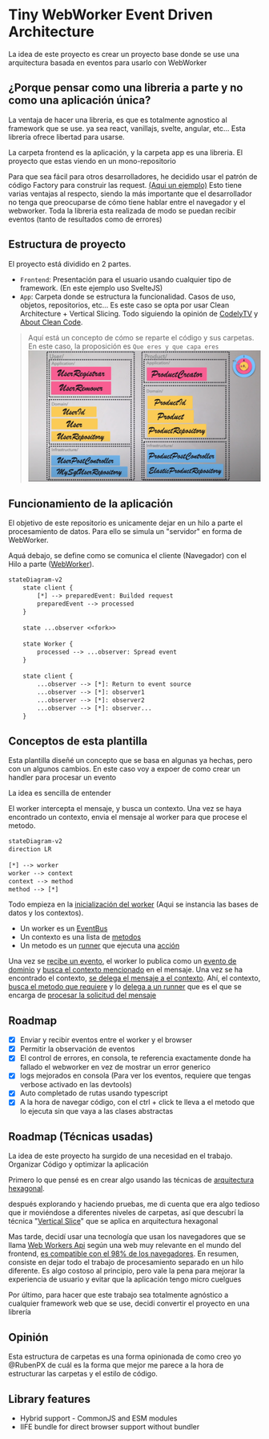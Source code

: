 # Tiny WebWorker Event Driven Architecture

La idea de este proyecto es crear un proyecto base donde se use una arquitectura basada en eventos para usarlo con WebWorker

## ¿Porque pensar como una libreria a parte y no como una aplicación única?

La ventaja de hacer una libreria, es que es totalmente agnostico al framework que se use. ya sea react, vanillajs, svelte, angular, etc... Esta libreria ofrece libertad para usarse.

La carpeta frontend es la aplicación, y la carpeta app es una libreria. El proyecto que estas viendo en un mono-repositorio

Para que sea fácil para otros desarrolladores, he decidido usar el patrón de código Factory para construir las request. [(Aqui un ejemplo)](https://github.com/RubenPX/Tiny-EDA-WebWorker/blob/72f26dbe01f743b3c5a8e05aa82494ee142edc39/frontend/src/App.svelte#L10-L12) Esto tiene varias ventajas al respecto, siendo la más importante que el desarrollador no tenga que preocuparse de cómo tiene hablar entre el navegador y el webworker. Toda la libreria esta realizada de modo se puedan recibir eventos (tanto de resultados como de errores)

## Estructura de proyecto

El proyecto está dividido en 2 partes.

- `Frontend`: Presentación para el usuario usando cualquier tipo de framework. (En este ejemplo uso SvelteJS)
- `App`: Carpeta donde se estructura la funcionalidad. Casos de uso, objetos, repositorios, etc... Es este caso se opta por usar Clean Architecture + Vertical Slicing. Todo siguiendo la opinión de [CodelyTV](https://www.youtube.com/watch?v=y3MWfPDmVqo) y [About Clean Code](https://www.youtube.com/watch?v=7ZXW_oWdTk4).

> Aquí está un concepto de cómo se reparte el código y sus carpetas.   
> En este caso, la proposición es `Que eres y que capa eres`
> ![Propuesta](CleanArchitectureFolderProposal.png)

## Funcionamiento de la aplicación

El objetivo de este repositorio es unicamente dejar en un hilo a parte el procesamiento de datos. Para ello se simula un "servidor" en forma de WebWorker.

Aquá debajo, se define como se comunica el cliente (Navegador) con el Hilo a parte ([WebWorker](https://developer.mozilla.org/es/docs/Web/API/Web_Workers_API/Using_web_workers)).

```mermaid
stateDiagram-v2
    state client {
        [*] --> preparedEvent: Builded request 
        preparedEvent --> processed
    }

    state ...observer <<fork>>

    state Worker {
        processed --> ...observer: Spread event
    }

    state client {
        ...observer --> [*]: Return to event source
        ...observer --> [*]: observer1
        ...observer --> [*]: observer2
        ...observer --> [*]: observer...
    }
```

## Conceptos de esta plantilla

Esta plantilla diseñé un concepto que se basa en algunas ya hechas, pero con un algunos cambios. En este caso voy a expoer de como crear un handler para procesar un evento

La idea es sencilla de entender

El worker intercepta el mensaje, y busca un contexto. Una vez se haya encontrado un contexto, envia el mensaje al worker para que procese el metodo.

```mermaid
stateDiagram-v2
direction LR

[*] --> worker
worker --> context
context --> method
method --> [*]
```

Todo empieza en la [inicialización del worker](https://github.com/RubenPX/Tiny-EDA-WebWorker/blob/39ea9c3803422f848fa5bf98256572b5f1534755/app/src/shared/WorkerManager.ts#L38-L49) (Aqui se instancia las bases de datos y los contextos).

- Un worker es un [EventBus](./app//src/shared/Routes/EventBus.ts#)
- Un contexto es una lista de [metodos](./app/src/shared/Routes/ContextRoute.ts#)
- Un metodo es un [runner](./app/src/shared/Routes/EventRunner.ts#) que ejecuta una [acción](./app/src/shared/Routes/EventRunner.ts#L9-L13)

Una vez se [recibe un evento](https://github.com/RubenPX/Tiny-EDA-WebWorker/blob/39ea9c3803422f848fa5bf98256572b5f1534755/app/src/shared/Routes/EventBus.ts#L18), el worker lo publica como un [evento de dominio](https://github.com/RubenPX/Tiny-EDA-WebWorker/blob/39ea9c3803422f848fa5bf98256572b5f1534755/app/src/shared/Routes/EventBus.ts#L35) y [busca el contexto mencionado](https://github.com/RubenPX/Tiny-EDA-WebWorker/blob/39ea9c3803422f848fa5bf98256572b5f1534755/app/src/shared/Routes/EventBus.ts#L66) en el mensaje. Una vez se ha encontrado el contexto, [se delega el mensaje a el contexto](https://github.com/RubenPX/Tiny-EDA-WebWorker/blob/39ea9c3803422f848fa5bf98256572b5f1534755/app/src/shared/Routes/EventBus.ts#L70). Ahí, el contexto, [busca el metodo que requiere](https://github.com/RubenPX/Tiny-EDA-WebWorker/blob/39ea9c3803422f848fa5bf98256572b5f1534755/app/src/shared/Routes/ContextRoute.ts#L20) y lo [delega a un runner](https://github.com/RubenPX/Tiny-EDA-WebWorker/blob/39ea9c3803422f848fa5bf98256572b5f1534755/app/src/shared/Routes/ContextRoute.ts#L24) que es el que se encarga de [procesar la solicitud del mensaje](https://github.com/RubenPX/Tiny-EDA-WebWorker/blob/39ea9c3803422f848fa5bf98256572b5f1534755/app/src/shared/Routes/EventRunner.ts#L12-L15)

## Roadmap

- [X] Enviar y recibir eventos entre el worker y el browser
- [X] Permitir la observación de eventos
- [X] El control de errores, en consola, te referencia exactamente donde ha fallado el webworker en vez de mostrar un error generico
- [X] logs mejorados en consola (Para ver los eventos, requiere que tengas verbose activado en las devtools)
- [X] Auto completado de rutas usando typescript
- [X] A la hora de navegar código, con el ctrl + click te lleva a el metodo que lo ejecuta sin que vaya a las clases abstractas

## Roadmap (Técnicas usadas)

La idea de este proyecto ha surgido de una necesidad en el trabajo. Organizar Código y optimizar la aplicación

Primero lo que pensé es en crear algo usando las técnicas de [arquitectura hexagonal](https://blog.cleancoder.com/uncle-bob/2012/08/13/the-clean-architecture.html).

después explorando y haciendo pruebas, me di cuenta que era algo tedioso que ir moviéndose a diferentes niveles de carpetas, así que descubrí la técnica "[Vertical Slice](https://blog.ndepend.com/vertical-slice-architecture-in-asp-net-core/)" que se aplica en arquitectura hexagonal

Mas tarde, decidí usar una tecnología que usan los navegadores que se llama [Web Workers Api](https://developer.mozilla.org/en-US/docs/Web/API/Web_Workers_API) según una web muy relevante en el mundo del frontend, [es compatible con el 98% de los navegadores](https://caniuse.com/webworkers). En resumen, consiste en dejar todo el trabajo de procesamiento separado en un hilo diferente. Es algo costoso al principio, pero vale la pena para mejorar la experiencia de usuario y evitar que la aplicación tengo micro cuelgues

Por último, para hacer que este trabajo sea totalmente agnóstico a cualquier framework web que se use, decidi convertir el proyecto en una librería

## Opinión

Esta estructura de carpetas es una forma opinionada de como creo yo @RubenPX de cuál es la forma que mejor me parece a la hora de estructurar las carpetas y el estilo de código.

## Library features

- Hybrid support - CommonJS and ESM modules
- IIFE bundle for direct browser support without bundler